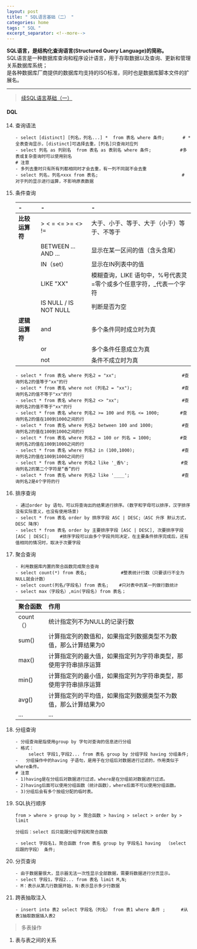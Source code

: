 ```yaml
---
layout: post
title: " SQL语言基础（二） "
categories: home
tags: " SQL "
excerpt_separator: <!--more-->
---
```



<b>SQL语言，是结构化查询语言(Structured Query Language)的简称。</b>  
SQL语言是一种数据库查询和程序设计语言，用于存取数据以及查询、更新和管理关系数据库系统；  
是各种数据库厂商提供的数据库均支持的ISO标准，同时也是数据库脚本文件的扩展名。
<!--more-->

---

> [续SQL语言基础（一）](https://wnleon.github.io/blog/home/2020/10/29/SQL%E8%AF%AD%E8%A8%80%E5%9F%BA%E7%A1%80-%E4%B8%80.html)


#### DQL
14. 查询语法

    ```
    - select [distinct] [列名，列名...] *  from 表名 where 条件;       # * 全表查询显示，[distinct]可选择去重，[列名]只查询对应列
    - select 列名 as 列别名  from 表名 as 表别名 where 条件;           #多表或复杂查询时可以使用别名
    # 注意
    - 多列去重时只有所有列都相同时才会去重，有一列不同就不会去重
    - select 列名，列名+xxx from 表名;                                # 对于列的显示进行运算，不影响原表数据
    ```

15. 条件查询

    | -                | -                     | -                                                              |
    |:-----------------|:----------------------|:---------------------------------------------------------------|
    | <b>比较运算符</b> | > < = <= >= <> !=     | 大于、小于、等于、大于（小于）等于、不等于                        |
    |                  | BETWEEN ... AND ...   | 显示在某一区间的值（含头含尾）                                   |
    |                  | IN（set）              | 显示在IN列表中的值                                              |
    |                  | LIKE "XX"             | 模糊查询，LIKE 语句中，%号代表灵=零个或多个任意字符，_代表一个字符 |
    |                  | IS NULL / IS NOT NULL | 判断是否为空                                                    |
    | <b>逻辑运算符</b> | and                   | 多个条件同时成立时为真                                          |
    |                  | or                    | 多个条件任意成立为真                                             |
    |                  | not                   | 条件不成立时为真                                                |

    ```
    - select * from 表名 where 列名2 = "xx";                         #查询列名2的值等于"xx"的行
    - select * from 表名 where not (列名2 = "xx");                   #查询列名2的值不等于"xx"的行
    - select * from 表名 where 列名2 <> "xx";                        #查询列名2的值不等于"xx"的行
    - select * from 表名 where 列名2 >= 100 and 列名 <= 1000;        #查询列名2的值在100到1000之间的行
    - select * from 表名 where 列名2 between 100 and 1000;           #查询列名2的值在100到1000之间的行
    - select * from 表名 where 列名2 = 100 or 列名 = 1000;           #查询列名2的值在100到1000之间的行
    - select * from 表名 where 列名2 in (100,1000);                  #查询列名2的值在100到1000之间的行
    - select * from 表名 where 列名2 like '_香%';                    #查询列名2的第二个字符是“香”的行  
    - select * from 表名 where 列名2 like '____';                    #查询列名2是4个字符的行
    ```

16. 排序查询

    ```
    - 通过order by 语句，可以将查询出的结果进行排序。(数字和字母可以排序，汉字排序没有实际意义，也没有使用场景)
    - select * from 表名 order by 排序字段 ASC | DESC;（ASC 升序 默认方式，DESC 降序）
    - select * from 表名 order by 主要排序字段 [ASC | DESC], 次要排序字段 [ASC | DESC];    #排序字段可以由多个字段共同决定，在主要条件排序完成后，还有值相同的情况时，取决于次要字段 
    ```

17. 聚合查询

    ```
    - 利用数据库内置的聚合函数完成聚合查询
    - select count(*) from 表名;             #整表统计行数（只要该行不全为NULL就会计数）
    - select count(列名/字段名) from 表名;    #只对表中的某一列做行数统计
    - select max（字段名）,min(字段名) from 表名； 
    ```

    | 聚合函数  | 作用                                                         |
    |:----------|:------------------------------------------------------------|
    | count（） | 统计指定列不为NULL的记录行数                                  |
    | sum()     | 计算指定列的数值和，如果指定列数据类型不为数值，那么计算结果为0  |
    | max()     | 计算指定列的最大值，如果指定列为字符串类型，那使用字符串排序运算 |
    | min()     | 计算指定列的最小值，如果指定列为字符串类型，那使用字符串排序运算 |
    | avg()     | 计算指定列的平均值，如果指定列数据类型不为数值，那么计算结果为0  |
    |  ...      | ...                                                       |

18. 分组查询

    ```
    - 分组查询是指使用group by 字句对查询的信息进行分组
    - 格式：
         select 字段1,字段2... from 表名 group by 分组字段 having 分组条件;
    -   分组操作中的having 子语句，是用于在分组后对数据进行过滤的，作用类似于where条件。
    # 注意
    - 1)having是在分组后对数据进行过滤，where是在分组前对数据进行过滤。
    - 2)having后面可以使用分组函数（统计函数），where后面不可以使用分组函数。
    - 3)分组后会有多个按组分配的临时表。
    ```
19. SQL执行顺序

    `from > where > group by > 聚合函数 > having > select > order by > limit`

    `分组后：select 后只能跟分组字段和聚合函数`

    `- select 字段名1，聚合函数 from 表名 group by 字段名1 having  （select 后跟的字段） 条件;`

20. 分页查询

    ```
    - 由于数据量很大，显示器无法一次性显示全部数据，需要将数据进行分页显示。
    - select 字段1，字段2... from 表名 limit M,N;
    - M：表示从第几行数据开始，N:表示显示多少行数据
    ```

21. 跨表抽取注入

    ```
    - insert into 表2 select 字段名（列名） from 表1 where 条件 ;      #从表1抽取数据插入表2
    ```

> 多表操作
1. 表与表之间的关系










